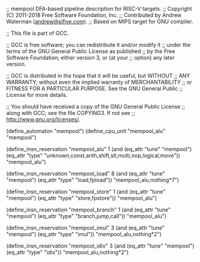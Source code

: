 ;; mempool DFA-based pipeline description for RISC-V targets.
;; Copyright (C) 2011-2018 Free Software Foundation, Inc.
;; Contributed by Andrew Waterman (andrew@sifive.com).
;; Based on MIPS target for GNU compiler.

;; This file is part of GCC.

;; GCC is free software; you can redistribute it and/or modify it
;; under the terms of the GNU General Public License as published
;; by the Free Software Foundation; either version 3, or (at your
;; option) any later version.

;; GCC is distributed in the hope that it will be useful, but WITHOUT
;; ANY WARRANTY; without even the implied warranty of MERCHANTABILITY
;; or FITNESS FOR A PARTICULAR PURPOSE.  See the GNU General Public
;; License for more details.

;; You should have received a copy of the GNU General Public License
;; along with GCC; see the file COPYING3.  If not see
;; <http://www.gnu.org/licenses/>.

(define_automaton "mempool")
(define_cpu_unit "mempool_alu" "mempool")

(define_insn_reservation "mempool_alu" 1
  (and (eq_attr "tune" "mempool")
       (eq_attr "type" "unknown,const,arith,shift,slt,multi,nop,logical,move"))
  "mempool_alu")

(define_insn_reservation "mempool_load" 8
  (and (eq_attr "tune" "mempool")
       (eq_attr "type" "load,fpload"))
  "mempool_alu,nothing*7")

(define_insn_reservation "mempool_store" 1
  (and (eq_attr "tune" "mempool")
       (eq_attr "type" "store,fpstore"))
  "mempool_alu")

(define_insn_reservation "mempool_branch" 1
  (and (eq_attr "tune" "mempool")
       (eq_attr "type" "branch,jump,call"))
  "mempool_alu")

(define_insn_reservation "mempool_imul" 3
  (and (eq_attr "tune" "mempool")
       (eq_attr "type" "imul"))
  "mempool_alu,nothing*2")

(define_insn_reservation "mempool_idiv" 3
  (and (eq_attr "tune" "mempool")
       (eq_attr "type" "idiv"))
  "mempool_alu,nothing*2")

